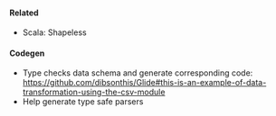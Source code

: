 #### Related 
- Scala: Shapeless
#### Codegen
- Type checks data schema and generate corresponding code: https://github.com/dibsonthis/Glide#this-is-an-example-of-data-transformation-using-the-csv-module
- Help generate type safe parsers
